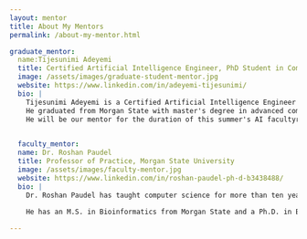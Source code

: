 ```yaml
---
layout: mentor
title: About My Mentors
permalink: /about-my-mentor.html

graduate_mentor:
  name:Tijesunimi Adeyemi
  title: Certified Artificial Intelligence Engineer, PhD Student in Computer & Electrical System Engineering
  image: /assets/images/graduate-student-mentor.jpg
  website: https://www.linkedin.com/in/adeyemi-tijesunimi/
  bio: |
    Tijesunimi Adeyemi is a Certified Artificial Intelligence Engineer and a PhD candidate in Morgan State University's Computer and Electrical Systems Engineering program. He provides experience in machine learning, healthcare, and finance, along with a solid background in mathematics, computer science, and applied artificial intelligence. 
    He graduated from Morgan State with master's degree in advanced computing and Mountain Top University with a bachelor's degree in mathematics and computer science. Tijesunimi has worked at KPMG Nigeria as a financial risk manager anf graduate research assistant.
    He will be our mentor for the duration of this summer's AI facultyresearch program, helping us with machine learning and real-world AI applications.

    
  faculty_mentor:
  name: Dr. Roshan Paudel
  title: Professor of Practice, Morgan State University
  image: /assets/images/faculty-mentor.jpg
  website: https://www.linkedin.com/in/roshan-paudel-ph-d-b3438488/
  bio: |
    Dr. Roshan Paudel has taught computer science for more than ten years and is currently a Professor of Practice at Morgan State University. He has held research positions at Google and George Mason University and is an expert in programming and applied computers.
    
    He has an M.S. in Bioinformatics from Morgan State and a Ph.D. in Bioinformatics and Computational Biology from George Mason. Dr. Paudel brings to his mentorship role both academic and commercial experience, with a focus on bioinformatics, data science, and machine learning. He will lead us this summer as we investigate the use of AI in healthcare, particularly the use of transcriptome data to predict genetic indicators.

---
```

